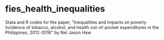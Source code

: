 # fies_health_inequalities
 Stata and R codes for the paper, "Inequalities and impacts on poverty incidence of tobacco, alcohol, and health out-of-pocket expenditures in the Philippines, 2012-2018" by Nel Jason Haw
